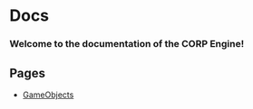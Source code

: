 # Docs
### Welcome to the documentation of the CORP Engine!

## Pages
* [GameObjects](./docs/objects.html)
